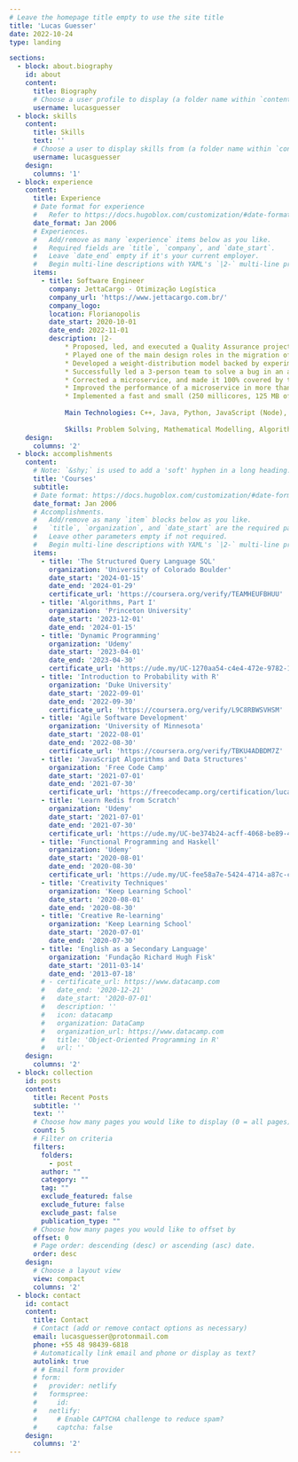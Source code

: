 ```yaml
---
# Leave the homepage title empty to use the site title
title: 'Lucas Guesser'
date: 2022-10-24
type: landing

sections:
  - block: about.biography
    id: about
    content:
      title: Biography
      # Choose a user profile to display (a folder name within `content/authors/`)
      username: lucasguesser
  - block: skills
    content:
      title: Skills
      text: ''
      # Choose a user to display skills from (a folder name within `content/authors/`)
      username: lucasguesser
    design:
      columns: '1'
  - block: experience
    content:
      title: Experience
      # Date format for experience
      #   Refer to https://docs.hugoblox.com/customization/#date-format
      date_format: Jan 2006
      # Experiences.
      #   Add/remove as many `experience` items below as you like.
      #   Required fields are `title`, `company`, and `date_start`.
      #   Leave `date_end` empty if it's your current employer.
      #   Begin multi-line descriptions with YAML's `|2-` multi-line prefix.
      items:
        - title: Software Engineer
          company: JettaCargo - Otimização Logística
          company_url: 'https://www.jettacargo.com.br/'
          company_logo: 
          location: Florianopolis
          date_start: 2020-10-01
          date_end: 2022-11-01
          description: |2-
              * Proposed, led, and executed a Quality Assurance project, adding unit, integration, and system tests, improving both developers and managers confidence in software releases. This increased the early detection of bugs, client-reported problems, and maintenance costs
              * Played one of the main design roles in the migration of the microservices from REST to Messaging queue
              * Developed a weight-distribution model backed by experimental data which reduced traffic tickets of one client from more than 200 per year to less than 10
              * Successfully led a 3-person team to solve a bug in an algorithm that affected all our clients. Ended clients complain about the problem and made the code 100% covered by tests
              * Corrected a microservice, and made it 100% covered by tests
              * Improved the performance of a microservice in more than 99%
              * Implemented a fast and small (250 millicores, 125 MB of RAM) microservice that provide a weight limit check for loads using REST API
              
              Main Technologies: C++, Java, Python, JavaScript (Node), Shell Script, Docker, Kubernetes, AWS, Git, Linux
              
              Skills: Problem Solving, Mathematical Modelling, Algorithm Analysis, Quality Control, Automated Test Planning and Development, Code Benchmarking, Microservice Architecture
    design:
      columns: '2'
  - block: accomplishments
    content:
      # Note: `&shy;` is used to add a 'soft' hyphen in a long heading.
      title: 'Courses'
      subtitle:
      # Date format: https://docs.hugoblox.com/customization/#date-format
      date_format: Jan 2006
      # Accomplishments.
      #   Add/remove as many `item` blocks below as you like.
      #   `title`, `organization`, and `date_start` are the required parameters.
      #   Leave other parameters empty if not required.
      #   Begin multi-line descriptions with YAML's `|2-` multi-line prefix.
      items:
        - title: 'The Structured Query Language SQL'
          organization: 'University of Colorado Boulder'
          date_start: '2024-01-15'
          date_end: '2024-01-29'
          certificate_url: 'https://coursera.org/verify/TEAMHEUFBHUU'
        - title: 'Algorithms, Part I'
          organization: 'Princeton University'
          date_start: '2023-12-01'
          date_end: '2024-01-15'
        - title: 'Dynamic Programming'
          organization: 'Udemy'
          date_start: '2023-04-01'
          date_end: '2023-04-30'
          certificate_url: 'https://ude.my/UC-1270aa54-c4e4-472e-9782-1cb41b7a9258'
        - title: 'Introduction to Probability with R'
          organization: 'Duke University'
          date_start: '2022-09-01'
          date_end: '2022-09-30'
          certificate_url: 'https://coursera.org/verify/L9C8RBWSVHSM'
        - title: 'Agile Software Development'
          organization: 'University of Minnesota'
          date_start: '2022-08-01'
          date_end: '2022-08-30'
          certificate_url: 'https://coursera.org/verify/TBKU4ADBDM7Z'
        - title: 'JavaScript Algorithms and Data Structures'
          organization: 'Free Code Camp'
          date_start: '2021-07-01'
          date_end: '2021-07-30'
          certificate_url: 'https://freecodecamp.org/certification/lucasguesserts/javascript-algorithms-and-data-structures'
        - title: 'Learn Redis from Scratch'
          organization: 'Udemy'
          date_start: '2021-07-01'
          date_end: '2021-07-30'
          certificate_url: 'https://ude.my/UC-be374b24-acff-4068-be89-47583a1ed4e9'
        - title: 'Functional Programming and Haskell'
          organization: 'Udemy'
          date_start: '2020-08-01'
          date_end: '2020-08-30'
          certificate_url: 'https://ude.my/UC-fee58a7e-5424-4714-a87c-cb9d69786566'
        - title: 'Creativity Techniques'
          organization: 'Keep Learning School'
          date_start: '2020-08-01'
          date_end: '2020-08-30'
        - title: 'Creative Re-learning'
          organization: 'Keep Learning School'
          date_start: '2020-07-01'
          date_end: '2020-07-30'
        - title: 'English as a Secondary Language'
          organization: 'Fundação Richard Hugh Fisk'
          date_start: '2011-03-14'
          date_end: '2013-07-18'
        # - certificate_url: https://www.datacamp.com
        #   date_end: '2020-12-21'
        #   date_start: '2020-07-01'
        #   description: ''
        #   icon: datacamp
        #   organization: DataCamp
        #   organization_url: https://www.datacamp.com
        #   title: 'Object-Oriented Programming in R'
        #   url: ''
    design:
      columns: '2'
  - block: collection
    id: posts
    content:
      title: Recent Posts
      subtitle: ''
      text: ''
      # Choose how many pages you would like to display (0 = all pages)
      count: 5
      # Filter on criteria
      filters:
        folders:
          - post
        author: ""
        category: ""
        tag: ""
        exclude_featured: false
        exclude_future: false
        exclude_past: false
        publication_type: ""
      # Choose how many pages you would like to offset by
      offset: 0
      # Page order: descending (desc) or ascending (asc) date.
      order: desc
    design:
      # Choose a layout view
      view: compact
      columns: '2'
  - block: contact
    id: contact
    content:
      title: Contact
      # Contact (add or remove contact options as necessary)
      email: lucasguesser@protonmail.com
      phone: +55 48 98439-6818
      # Automatically link email and phone or display as text?
      autolink: true
      # # Email form provider
      # form:
      #   provider: netlify
      #   formspree:
      #     id:
      #   netlify:
      #     # Enable CAPTCHA challenge to reduce spam?
      #     captcha: false
    design:
      columns: '2'
---
```

